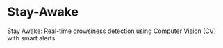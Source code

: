# Stay-Awake
Stay Awake: Real-time drowsiness detection using Computer Vision (CV) with smart alerts
